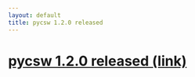 ```yaml
---
layout: default
title: pycsw 1.2.0 released
---
```


# [pycsw 1.2.0 released (link)](http://lists.osgeo.org/pipermail/pycsw-devel/2012-April/000088.html)


